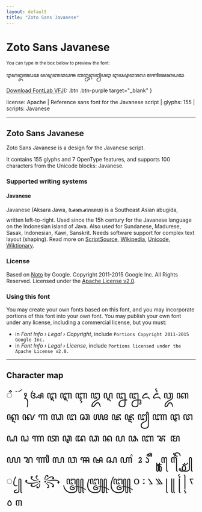 ```yaml
---
layout: default
title: "Zoto Sans Javanese"
---
```


# Zoto Sans Javanese

<small>You can type in the box below to preview the font:</small>

<div contenteditable="true" class="texteditor" style="font-family: 'Zoto Sans Javanese';">
<p spellcheck="false">ꦅꦲꦈꦠꦞꦕ ꦪꦉꦚꦜꦣꦯ ꦧꦋꦇꦙꦥꦛ ꦆꦦꦡꦔꦫꦭ ꦩꦬꦖꦏꦝꦢ</p>
</div>

[Download FontLab VFJ](https://cdn.jsdelivr.net/gh/fontlabcom/getgo-fonts/getgo-fonts/apache/zotosans/zotosans-javanese.vfj){: .btn .btn-purple target="_blank" }

license: Apache \| Reference sans font for the Javanese script \| glyphs: 155 \| scripts: Javanese

---


## Zoto Sans Javanese

Zoto Sans Javanese is a design for the Javanese script.

It contains 155 glyphs and 7 OpenType features, and supports 100 characters from the Unicode blocks: Javanese.


### Supported writing systems


#### Javanese

Javanese (Aksara Jawa, ꦄꦏ꧀ꦱꦫꦗꦮ) is a Southeast Asian abugida, written left-to-right. Used since the 15h century for the Javanese language on the Indonesian island of Java. Also used for Sundanese, Madurese, Sasak, Indonesian, Kawi, Sanskrit. Needs software support for complex text layout (shaping). Read more on [ScriptSource](https://scriptsource.org/scr/Java), [Wikipedia](https://en.wikipedia.org/wiki/ISO_15924:Java), [Unicode](https://www.unicode.org/versions/Unicode13.0.0/ch17.pdf#G27153), [Wiktionary](https://en.wiktionary.org/wiki/Category:Javanese_script).


### License

Based on [Noto](https://github.com/notofonts) by Google. Copyright 2011-2015 Google Inc. All Rights Reserved. Licensed under the [Apache License v2.0](https://www.apache.org/licenses/LICENSE-2.0.txt).

### Using this font

You may create your own fonts based on this font, and you may incorporate portions of this font into your own font. You may publish your own font under any license, including a commercial license, but you must:

- in _Font Info › Legal › Copyright_, include `Portions Copyright 2011-2015 Google Inc.`
- in _Font Info › Legal › License_, include `Portions licensed under the Apache License v2.0.`


---

## Character map

<div style="font-family: 'Zoto Sans Javanese'; font-size: 2em;">
◌ ꦀ ꦁ ꦂ ꦃ ꦄ ꦅ ꦆ ꦇ ꦈ ꦉ ꦊ ꦋ ꦌ ꦍ ꦎ ꦏ ꦐ ꦑ ꦒ ꦓ ꦔ ꦕ ꦖ ꦗ ꦘ ꦙ ꦚ ꦛ ꦜ ꦝ ꦞ ꦟ ꦠ ꦡ ꦢ ꦣ ꦤ ꦥ ꦦ ꦧ ꦨ ꦩ ꦪ ꦫ ꦬ ꦭ ꦮ ꦯ ꦰ ꦱ ꦲ ꦳ ꦴ ꦵ ꦶ ꦷ ꦸ ꦹ ꦺ ꦻ ꦼ ꦽ ꦾ ꦿ ꧀ ꧁ ꧂ ꧃ ꧄ ꧅ ꧆ ꧇ ꧈ ꧉ ꧊ ꧋ ꧌ ꧍ ꧏ ꧞ ꧟
</div>

